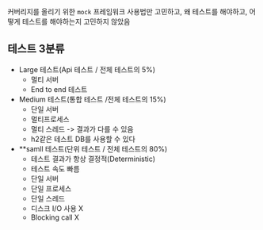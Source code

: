 커버리지를 올리기 위한 `mock` 프레임워크 사용법만 고민하고, 왜 테스트를 해야하고, 어떻게 테스트를 해야하는지 고민하지 않았음 

## 테스트 3분류
- Large 테스트(Api 테스트 / 전체 테스트의 5%)
	- 멀티 서버 
	- End to end 테스트 
- Medium 테스트(통합 테스트 /전체 테스트의 15%)
	- 단일 서버 
	- 멀티프로세스
	- 멀티 스레드 ->  결과가 다를 수 있음
	- h2같은 테스트 DB를 사용할 수 있다
- **samll 테스트(단위 테스트 / 전체 테스트의 80%)
	- 테스트 결과가 항상 결정적(Deterministic)
	- 테스트 속도 빠름
	- 단일 서버
	- 단일 프로세스
	- 단일 스레드
	- 디스크 I/O 사용 X 
	- Blocking call X 

